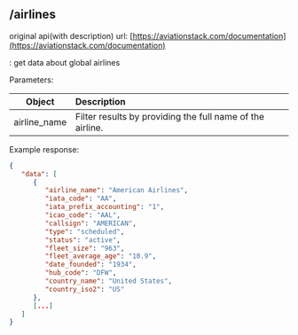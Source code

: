## /airlines
original api(with description) url: [https://aviationstack.com/documentation](https://aviationstack.com/documentation)

: get data about global airlines

Parameters:

| Object       |  Description          |
|--------------|:-------------|
| airline_name | Filter results by providing the full name of the airline. |

Example response:

```json
{
   "data": [
      {
         "airline_name": "American Airlines",
         "iata_code": "AA",
         "iata_prefix_accounting": "1",
         "icao_code": "AAL",
         "callsign": "AMERICAN",
         "type": "scheduled",
         "status": "active",
         "fleet_size": "963",
         "fleet_average_age": "10.9",
         "date_founded": "1934",
         "hub_code": "DFW",
         "country_name": "United States",
         "country_iso2": "US"
      },
      [...]
   ]
}
```